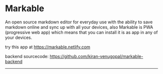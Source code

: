 # Markable

An open source markdown editor for everyday use with the ability to save markdown online and sync up with all your devices,
also Markable is PWA (progressive web app) which means that you can install it is as app in any of your devices.

try this app at  <https://markable.netlify.com>

backend sourcecode: https://github.com/kiran-venugopal/markable-backend


---



